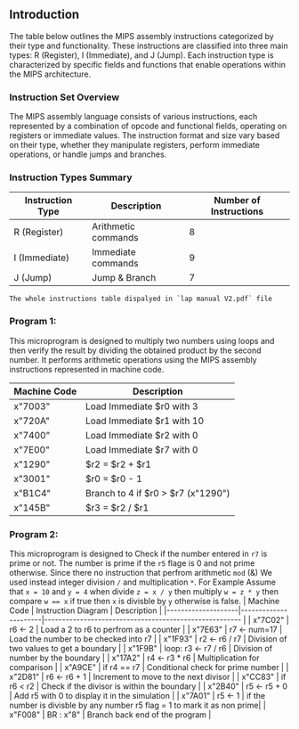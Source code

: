 ## Introduction

The table below outlines the MIPS assembly instructions categorized by their type and functionality. These instructions are classified into three main types: R (Register), I (Immediate), and J (Jump). Each instruction type is characterized by specific fields and functions that enable operations within the MIPS architecture.

### Instruction Set Overview

The MIPS assembly language consists of various instructions, each represented by a combination of opcode and functional fields, operating on registers or immediate values. The instruction format and size vary based on their type, whether they manipulate registers, perform immediate operations, or handle jumps and branches.

### Instruction Types Summary

| Instruction Type | Description        | Number of Instructions |
|------------------|--------------------|------------------------|
| R (Register)     | Arithmetic commands |            8           |
| I (Immediate)    | Immediate commands |            9           |
| J (Jump)         | Jump & Branch      |            7           |
```The whole instructions table dispalyed in `lap manual V2.pdf` file```
### Program 1:
This microprogram is designed to multiply two numbers using loops and then verify the result by dividing the obtained product by the second number. It performs arithmetic operations using the MIPS assembly instructions represented in machine code.

| Machine Code | Description                            |
|--------------|----------------------------------------|
| x"7003"      | Load Immediate $r0 with 3              |
| x"720A"      | Load Immediate $r1 with 10             |
| x"7400"      | Load Immediate $r2 with 0              |
| x"7E00"      | Load Immediate $r7 with 0              |
| x"1290"      | $r2 = $r2 + $r1                        |
| x"3001"      | $r0 = $r0 - 1                          |
| x"B1C4"      | Branch to 4 if $r0 > $r7 (x"1290")     |
| x"145B"      | $r3 = $r2 / $r1                        |

### Program 2:
This microprogram is designed to Check if the number entered in `r7` is prime or not. The number is prime if the `r5` flage is 0 and not prime otherwise. Since there no instruction that perfrom arithmetic `mod` (&) We used instead integer division `/` and multiplication `*`. For Example Assume that `x = 10` and `y = 4` when divide `z = x / y` then multiply `w = z * y` then compare `w == x` if true then `x` is divisble by `y` otherwise is false.
|    Machine Code    | Instruction Diagram  |                     Description                        |
|--------------------|----------------------|------------------------------------------------------- |
| x"7C02"            | r6 <- 2              | Load a 2 to r6 to perfrom as a counter                 |
| x"7E63"            | r7 <- num=17         | Load the number to be checked into r7                  |
| x"1F93"            | r2 <- r6 / r7        | Division of two values to get a boundary               |
| x"1F9B"            | loop: r3 <- r7 / r6  | Division of number by the boundary                     |
| x"17A2"            | r4 <- r3 * r6        | Multiplication for comparison                          |
| x"A9CE"            | if r4 == r7          | Conditional check for prime number                     |
| x"2D81"            | r6 <- r6 + 1         | Increment to move to the next divisor                  |
| x"CC83"            | if r6 < r2           | Check if the divisor is within the boundary            |
| x"2B40"            | r5 <- r5 + 0         | Add r5 with 0 to display it in the simulation          |
| x"7A01"            | r5 <- 1              | if the number is divisble by any number r5 flag = 1 to mark it as non prime|
| x"F008"            | BR : x"8"            | Branch back end of the program                         |


